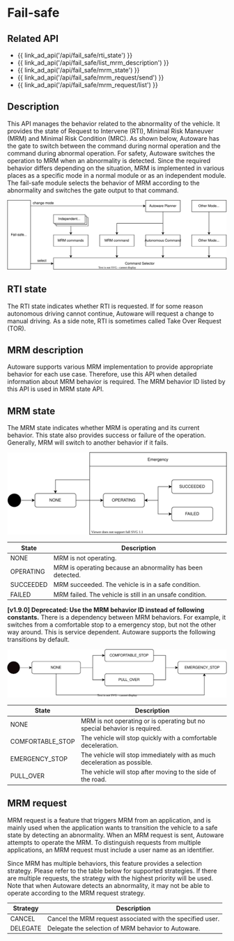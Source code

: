 # Fail-safe

## Related API

- {{ link_ad_api('/api/fail_safe/rti_state') }}
- {{ link_ad_api('/api/fail_safe/list_mrm_description') }}
- {{ link_ad_api('/api/fail_safe/mrm_state') }}
- {{ link_ad_api('/api/fail_safe/mrm_request/send') }}
- {{ link_ad_api('/api/fail_safe/mrm_request/list') }}

## Description

This API manages the behavior related to the abnormality of the vehicle.
It provides the state of Request to Intervene (RTI), Minimal Risk Maneuver (MRM) and Minimal Risk Condition (MRC).
As shown below, Autoware has the gate to switch between the command during normal operation and the command during abnormal operation.
For safety, Autoware switches the operation to MRM when an abnormality is detected.
Since the required behavior differs depending on the situation, MRM is implemented in various places as a specific mode in a normal module or as an independent module.
The fail-safe module selects the behavior of MRM according to the abnormality and switches the gate output to that command.

![fail-safe-architecture](./fail-safe/architecture.drawio.svg)

## RTI state

The RTI state indicates whether RTI is requested. If for some reason autonomous driving cannot continue, Autoware will request a change to manual driving. As a side note, RTI is sometimes called Take Over Request (TOR).

## MRM description

Autoware supports various MRM implementation to provide appropriate behavior for each use case.
Therefore, use this API when detailed information about MRM behavior is required. The MRM behavior ID listed by this API is used in MRM state API.

## MRM state

The MRM state indicates whether MRM is operating and its current behavior.
This state also provides success or failure of the operation. Generally, MRM will switch to another behavior if it fails.

![mrm-state](./fail-safe/mrm-state.drawio.svg)

| State     | Description                                                |
| --------- | ---------------------------------------------------------- |
| NONE      | MRM is not operating.                                      |
| OPERATING | MRM is operating because an abnormality has been detected. |
| SUCCEEDED | MRM succeeded. The vehicle is in a safe condition.         |
| FAILED    | MRM failed. The vehicle is still in an unsafe condition.   |

**[v1.9.0] Deprecated: Use the MRM behavior ID instead of following constants.**
There is a dependency between MRM behaviors. For example, it switches from a comfortable stop to a emergency stop, but not the other way around.
This is service dependent. Autoware supports the following transitions by default.

![mrm-behavior](./fail-safe/mrm-behavior.drawio.svg)

| State            | Description                                                               |
| ---------------- | ------------------------------------------------------------------------- |
| NONE             | MRM is not operating or is operating but no special behavior is required. |
| COMFORTABLE_STOP | The vehicle will stop quickly with a comfortable deceleration.            |
| EMERGENCY_STOP   | The vehicle will stop immediately with as much deceleration as possible.  |
| PULL_OVER        | The vehicle will stop after moving to the side of the road.               |

## MRM request

MRM request is a feature that triggers MRM from an application, and is mainly used when the application wants to transition the vehicle to a safe state by detecting an abnormality. When an MRM request is sent, Autoware attempts to operate the MRM. To distinguish requests from multiple applications, an MRM request must include a user name as an identifier.

Since MRM has multiple behaviors, this feature provides a selection strategy. Please refer to the table below for supported strategies.
If there are multiple requests, the strategy with the highest priority will be used.
Note that when Autoware detects an abnormality, it may not be able to operate according to the MRM request strategy.

| Strategy | Description                                                |
| -------- | ---------------------------------------------------------- |
| CANCEL   | Cancel the MRM request associated with the specified user. |
| DELEGATE | Delegate the selection of MRM behavior to Autoware.        |
